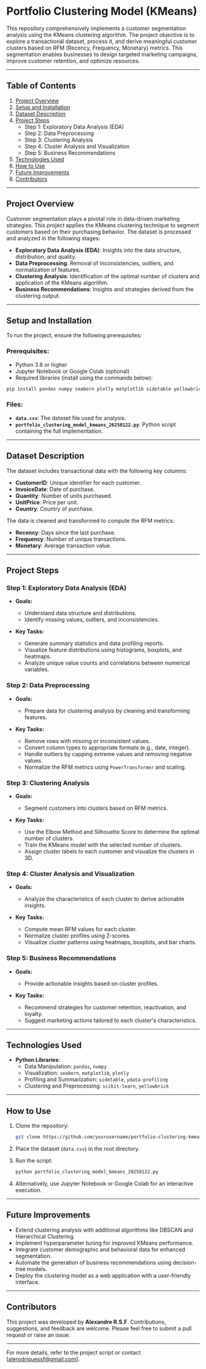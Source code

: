 # Portfolio Clustering Model (KMeans)

This repository comprehensively implements a customer segmentation analysis using the KMeans clustering algorithm. The project objective is to explore a transactional dataset, process it, and derive meaningful customer clusters based on RFM (Recency, Frequency, Monetary) metrics. This segmentation enables businesses to design targeted marketing campaigns, improve customer retention, and optimize resources.

---

## Table of Contents

1. [Project Overview](#project-overview)
2. [Setup and Installation](#setup-and-installation)
3. [Dataset Description](#dataset-description)
4. [Project Steps](#project-steps)
   - Step 1: Exploratory Data Analysis (EDA)
   - Step 2: Data Preprocessing
   - Step 3: Clustering Analysis
   - Step 4: Cluster Analysis and Visualization
   - Step 5: Business Recommendations
5. [Technologies Used](#technologies-used)
6. [How to Use](#how-to-use)
7. [Future Improvements](#future-improvements)
8. [Contributors](#contributors)

---

## Project Overview

Customer segmentation plays a pivotal role in data-driven marketing strategies. This project applies the KMeans clustering technique to segment customers based on their purchasing behavior. The dataset is processed and analyzed in the following stages:

- **Exploratory Data Analysis (EDA)**: Insights into the data structure, distribution, and quality.
- **Data Preprocessing**: Removal of inconsistencies, outliers, and normalization of features.
- **Clustering Analysis**: Identification of the optimal number of clusters and application of the KMeans algorithm.
- **Business Recommendations**: Insights and strategies derived from the clustering output.

---

## Setup and Installation

To run the project, ensure the following prerequisites:

### Prerequisites:
- Python 3.8 or higher
- Jupyter Notebook or Google Colab (optional)
- Required libraries (install using the commands below):

```bash
pip install pandas numpy seaborn plotly matplotlib sidetable yellowbrick ydata-profiling
```

### Files:
- **`data.csv`**: The dataset file used for analysis.
- **`portfolio_clustering_model_kmeans_20250122.py`**: Python script containing the full implementation.

---

## Dataset Description

The dataset includes transactional data with the following key columns:

- **CustomerID**: Unique identifier for each customer.
- **InvoiceDate**: Date of purchase.
- **Quantity**: Number of units purchased.
- **UnitPrice**: Price per unit.
- **Country**: Country of purchase.

The data is cleaned and transformed to compute the RFM metrics:
- **Recency**: Days since the last purchase.
- **Frequency**: Number of unique transactions.
- **Monetary**: Average transaction value.

---

## Project Steps

### **Step 1: Exploratory Data Analysis (EDA)**

- **Goals:**
  - Understand data structure and distributions.
  - Identify missing values, outliers, and inconsistencies.

- **Key Tasks:**
  - Generate summary statistics and data profiling reports.
  - Visualize feature distributions using histograms, boxplots, and heatmaps.
  - Analyze unique value counts and correlations between numerical variables.

### **Step 2: Data Preprocessing**

- **Goals:**
  - Prepare data for clustering analysis by cleaning and transforming features.

- **Key Tasks:**
  - Remove rows with missing or inconsistent values.
  - Convert column types to appropriate formats (e.g., date, integer).
  - Handle outliers by capping extreme values and removing negative values.
  - Normalize the RFM metrics using `PowerTransformer` and scaling.

### **Step 3: Clustering Analysis**

- **Goals:**
  - Segment customers into clusters based on RFM metrics.

- **Key Tasks:**
  - Use the Elbow Method and Silhouette Score to determine the optimal number of clusters.
  - Train the KMeans model with the selected number of clusters.
  - Assign cluster labels to each customer and visualize the clusters in 3D.

### **Step 4: Cluster Analysis and Visualization**

- **Goals:**
  - Analyze the characteristics of each cluster to derive actionable insights.

- **Key Tasks:**
  - Compute mean RFM values for each cluster.
  - Normalize cluster profiles using Z-scores.
  - Visualize cluster patterns using heatmaps, boxplots, and bar charts.

### **Step 5: Business Recommendations**

- **Goals:**
  - Provide actionable insights based on cluster profiles.

- **Key Tasks:**
  - Recommend strategies for customer retention, reactivation, and loyalty.
  - Suggest marketing actions tailored to each cluster's characteristics.

---

## Technologies Used

- **Python Libraries**:
  - Data Manipulation: `pandas`, `numpy`
  - Visualization: `seaborn`, `matplotlib`, `plotly`
  - Profiling and Summarization: `sidetable`, `ydata-profiling`
  - Clustering and Preprocessing: `scikit-learn`, `yellowbrick`

---

## How to Use

1. Clone the repository:
   ```bash
   git clone https://github.com/yourusername/portfolio-clustering-kmeans.git
   ```

2. Place the dataset (`data.csv`) in the root directory.

3. Run the script:
   ```bash
   python portfolio_clustering_model_kmeans_20250122.py
   ```

4. Alternatively, use Jupyter Notebook or Google Colab for an interactive execution.

---

## Future Improvements

- Extend clustering analysis with additional algorithms like DBSCAN and Hierarchical Clustering.
- Implement hyperparameter tuning for improved KMeans performance.
- Integrate customer demographic and behavioral data for enhanced segmentation.
- Automate the generation of business recommendations using decision-tree models.
- Deploy the clustering model as a web application with a user-friendly interface.

---

## Contributors

This project was developed by **Alexandre R.S.F**. Contributions, suggestions, and feedback are welcome. Please feel free to submit a pull request or raise an issue.

---

For more details, refer to the project script or contact [alerodriguessf@gmail.com].

